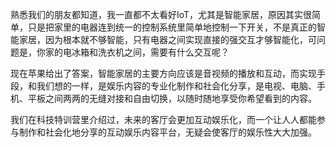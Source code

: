 熟悉我们的朋友都知道，我一直都不太看好IoT，尤其是智能家居，原因其实很简单，只是把家里的电器连到统一的控制系统里简单地控制一下开关，不是真正的智能家居，因为根本就不够智能，只有电器之间实现直接的强交互才够智能化，可问题是，你家的电冰箱和洗衣机之间，需要有什么交互呢？

现在苹果给出了答案，智能家居的主要方向应该是音视频的播放和互动，而实现手段，和我们想的一样，是娱乐内容的专业化制作和社会化分享，是电视、电脑、手机、平板之间两两的无缝对接和自由切换，以随时随地享受你希望看到的内容。

我们在科技特训营里介绍过，未来的客厅会更加互动娱乐化，而一个让人人都能参与制作和社会化地分享的互动娱乐内容平台，无疑会使客厅的娱乐性大大加强。
